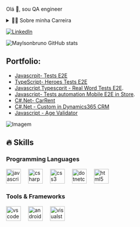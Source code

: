 <!--título-->

    
<!--Snake-->


<!-- Presentation -->
<p>
  Olá 👋, sou QA engineer
</p>

<!-- Dropdown -->
<details>
  <summary>👨‍💻 Sobre minha Carreira </summary>
  
    
Sou apaixonado por garantir a qualidade e a eficiência de sistemas e aplicações. Com experiência sólida em testes de API, testes automatizados com Cypress, testes de regressão e testes funcionais, estou comprometido(a) em entregar soluções que elevem a experiência do usuário e assegurem a estabilidade dos projetos.

Tenho conhecimentos em JavaScript, HTML, CSS e C#.NET, o que me permite colaborar diretamente com equipes de desenvolvimento, entender os desafios técnicos e contribuir para a criação de sistemas robustos e bem testados.

Meu objetivo é atuar como Analista de Teste QA, utilizando as melhores práticas, ferramentas e metodologias para antecipar problemas, otimizar processos e agregar valor ao produto final.

Estou sempre em busca de novos aprendizados e desafios que me ajudem a crescer e a fazer a diferença no mundo da tecnologia. 
</details>

<!-- Links -->
[![LinkedIn](https://img.shields.io/badge/LinkedIn-0077B5?style=for-the-badge&logo=linkedin&logoColor=white)](https://www.linkedin.com/in/maylson-fernandes/)

<!-- GithubStats -->
![Maylsonbruno GitHub stats](https://github-readme-stats.vercel.app/api?username=maylsonbruno&show_icons=true&theme=gotham)

<!-- Portfolio -->
## Portfolio:

 - [Javascrpit- Tests E2E]( https://github.com/maylsonbruno/teste-end2end-cypress )
 - [TypeScript- Heroes Tests E2E](https://github.com/maylsonbruno/heroes-e2e)
 - [Javascript,Typescprit - Real Word Tests E2E](https://github.com/maylsonbruno/realword-app-e2e).
 - [Javascript- Tests automation Mobile E2E in Store](https://github.com/maylsonbruno/teste-mobile-e2e).
 - [C#.Net- CarRent](https://github.com/maylsonbruno/CarRent.git)
 - [C#.Net - Custom in Dynamics365 CRM](https://github.com/maylsonbruno/Customiza-es_DynamicsCRM)
 - [Javascript - Age Validator](https://github.com/maylsonbruno/Validador_de_idades)


<!-- GIF -->
<p align="left">
  <img align="center" src="https://github.com/VariableBee/VariableBee/assets/77739311/4e9f41af-6b57-49a7-b15a-74322e96b4d7" alt="Imagem">
</p>

## 🔥 Skills
<!-- Skills: Programming Languages -->
  <div style="flex-basis: 48%;">
    <h3>Programming Languages</h3>
    <img src="https://cdn.jsdelivr.net/gh/devicons/devicon/icons/javascript/javascript-original.svg" height="40" alt="javascript logo"  />
  <img width="12" />
  <img src="https://cdn.jsdelivr.net/gh/devicons/devicon/icons/csharp/csharp-original.svg" height="40" alt="csharp logo"  />
  <img width="12" />
  <img src="https://cdn.jsdelivr.net/gh/devicons/devicon/icons/css3/css3-original.svg" height="40" alt="css3 logo"  />
  <img width="12" />
  <img src="https://cdn.jsdelivr.net/gh/devicons/devicon/icons/dotnetcore/dotnetcore-original.svg" height="40" alt="dotnetcore logo"  />
  <img width="12" />
  <img src="https://cdn.jsdelivr.net/gh/devicons/devicon/icons/html5/html5-original.svg" height="40" alt="html5 logo"  />
  </div>

  
  <!-- Skills: Tools & Frameworks -->
  <div style="flex-basis: 48%;">
    <h3>Tools & Frameworks</h3>
    <img src="https://cdn.jsdelivr.net/gh/devicons/devicon/icons/vscode/vscode-original.svg" height="40" alt="vscode logo"  />
    <img width="12" />
      <img src="https://cdn.jsdelivr.net/gh/devicons/devicon/icons/androidstudio/androidstudio-original.svg" height="40" alt="androidstudio logo"  />
     <img width="12" />
   <img src="https://cdn.jsdelivr.net/gh/devicons/devicon/icons/visualstudio/visualstudio-plain.svg" height="40" alt="visualstudio logo"  />
  </div>




  
